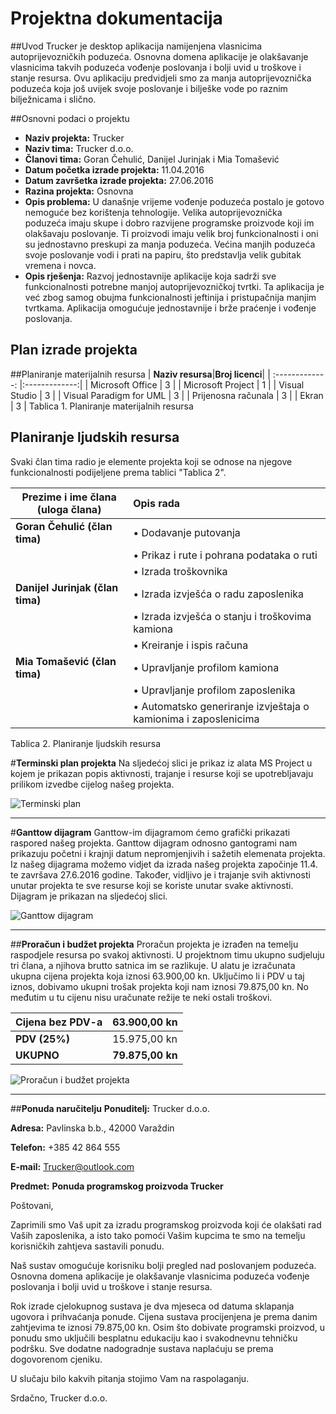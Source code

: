 # Projektna dokumentacija

##Uvod
Trucker je desktop aplikacija namijenjena vlasnicima autoprijevozničkih poduzeća. Osnovna domena aplikacije je olakšavanje vlasnicima takvih poduzeća vođenje poslovanja i bolji uvid u troškove i stanje resursa. Ovu aplikaciju predvidjeli smo za manja autoprijevoznička poduzeća koja još uvijek svoje poslovanje i bilješke vode po raznim bilježnicama i slično. 

##Osnovni podaci o projektu

* 	**Naziv projekta:** Trucker
* 	**Naziv tima:** Trucker d.o.o.
* 	**Članovi tima:** Goran Čehulić, Danijel Jurinjak i Mia Tomašević
* 	**Datum početka izrade projekta:** 11.04.2016
* 	**Datum završetka izrade projekta:** 27.06.2016
* 	**Razina projekta:** Osnovna
* 	**Opis problema:** U današnje vrijeme vođenje poduzeća postalo je gotovo nemoguće bez korištenja tehnologije. Velika autoprijevoznička poduzeća imaju skupe i dobro razvijene programske proizvode koji im olakšavaju poslovanje. Ti proizvodi imaju velik broj funkcionalnosti i oni su jednostavno preskupi za manja poduzeća. Većina manjih poduzeća svoje poslovanje vodi i prati na papiru, što predstavlja velik gubitak vremena i novca.
* 	**Opis rješenja:** Razvoj jednostavnije aplikacije koja sadrži sve funkcionalnosti potrebne manjoj autoprijevozničkoj tvrtki. Ta aplikacija je već zbog samog obujma funkcionalnosti jeftinija i pristupačnija manjim tvrtkama. Aplikacija omogućuje jednostavnije i brže praćenje i vođenje poslovanja.


## Plan izrade projekta

##Planiranje materijalnih resursa
| **Naziv resursa**|**Broj licenci**|
| :-------------: |:-------------:|
| Microsoft Office | 3 |
| Microsoft Project | 1 |
| Visual Studio | 3 |
| Visual Paradigm for UML | 3 |
| Prijenosna računala | 3 |
| Ekran | 3 |
Tablica 1. Planiranje materijalnih resursa


## Planiranje ljudskih resursa
Svaki član tima radio je elemente projekta koji se odnose na njegove funkcionalnosti podijeljene prema tablici "Tablica 2".

| **Prezime i ime člana (uloga člana)** | **Opis rada** |
| ------------- |:-------------|
| **Goran Čehulić (član tima)** | • Dodavanje putovanja|
|  | • Prikaz i rute i pohrana podataka o ruti |
|  | • Izrada troškovnika|
| **Danijel Jurinjak (član tima)** | •	Izrada izvješća o radu zaposlenika |
|  | • Izrada izvješća o stanju i troškovima kamiona |
|  | • Kreiranje i ispis računa |
| **Mia Tomašević (član tima)** | • Upravljanje profilom kamiona|
|  | • Upravljanje profilom zaposlenika |
|  | • Automatsko generiranje izvještaja o kamionima i zaposlenicima |
Tablica 2. Planiranje ljudskih resursa



#**Terminski plan projekta**
Na sljedećoj slici je prikaz iz alata MS Project u kojem je prikazan popis aktivnosti, trajanje i resurse koji se upotrebljavaju prilikom izvedbe cijelog našeg projekta.

![Terminski plan](https://github.com/foivz/r16030/blob/master/dijagrami/Terminski_plan.PNG)
***

#**Ganttow dijagram**
Ganttow-im dijagramom ćemo grafički prikazati raspored našeg projekta. Ganttow dijagram odnosno gantogrami nam prikazuju početni i krajnji datum nepromjenjivih i sažetih elemenata projekta. Iz našeg dijagrama možemo vidjet da izrada našeg projekta započinje 11.4. te završava 27.6.2016 godine. Također, vidljivo je i trajanje svih aktivnosti unutar projekta te sve resurse koji se koriste unutar svake aktivnosti. Dijagram je prikazan na sljedećoj slici. 

![Ganttow dijagram](https://github.com/foivz/r16030/blob/master/dijagrami/Ganttow_dijagram.PNG)
***

##**Proračun i budžet projekta**
Proračun projekta je izrađen na temelju raspodjele resursa po svakoj aktivnosti. U projektnom timu ukupno sudjeluju tri člana, a njihova brutto satnica im se razlikuje. U alatu je izračunata ukupna cijena projekta koja iznosi 63.900,00 kn. Uključimo li i PDV u taj iznos, dobivamo ukupni trošak projekta koji nam iznosi 79.875,00 kn. No međutim u tu cijenu nisu uračunate režije te neki ostali troškovi.

|   **Cijena bez PDV-a**  |  63.900,00 kn  |
| ------------- |:-------------|
| **PDV (25%)** |	15.975,00 kn |
| **UKUPNO** |	**79.875,00 kn**|

![Proračun i budžet projekta](https://github.com/foivz/r16030/blob/master/dijagrami/Prora%C4%8Dun_i_bud%C5%BEet_projekta.PNG)
***
##**Ponuda naručitelju**
**Ponuditelj:** Trucker d.o.o.

**Adresa:** Pavlinska b.b., 42000 Varaždin

**Telefon:** +385 42 864 555

**E-mail:** Trucker@outlook.com

**Predmet:** **Ponuda programskog proizvoda Trucker**

Poštovani, 

Zaprimili smo Vaš upit za izradu programskog proizvoda koji će olakšati rad Vaših zaposlenika, a isto tako pomoći Vašim kupcima te smo na temelju korisničkih zahtjeva sastavili ponudu.

Naš sustav omogućuje korisniku bolji pregled nad poslovanjem poduzeća. Osnovna domena aplikacije je olakšavanje vlasnicima poduzeća vođenje poslovanja i bolji uvid u troškove i stanje resursa.

Rok izrade cjelokupnog sustava je dva mjeseca od datuma sklapanja ugovora i prihvaćanja ponude. Cijena sustava procijenjena je prema danim zahtjevima te iznosi 79.875,00 kn. Osim što dobivate programski proizvod, u ponudu smo uključili besplatnu edukaciju kao i svakodnevnu tehničku podršku. Sve dodatne nadogradnje sustava naplaćuju se prema dogovorenom cjeniku. 

U slučaju bilo kakvih pitanja stojimo Vam na raspolaganju.

Srdačno,
Trucker d.o.o.
			